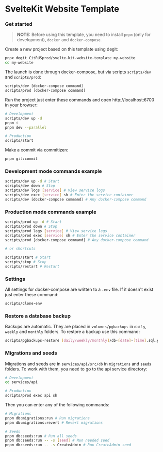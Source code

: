 # SvelteKit Website Template

### Get started

> **NOTE:** Before using this template, you need to install `pnpm` (only for development), `docker` and `docker-compose`.

Create a new project based on this template using degit:

```sh
pnpx degit CitRUSprod/svelte-kit-website-template my-website
cd my-website
```

The launch is done through docker-compose, but via scripts `scripts/dev` and `scripts/prod`:

```sh
scripts/dev [docker-compose command]
scripts/prod [docker-compose command]
```

Run the project just enter these commands and open http://localhost:6700 in your browser:

```sh
# Development
scripts/dev up -d
pnpm i
pnpm dev --parallel

# Production
scripts/start
```

Make a commit via commitizen:

```sh
pnpm git:commit
```

### Development mode commands example

```sh
scripts/dev up -d # Start
scripts/dev down # Stop
scripts/dev logs [service] # View service logs
scripts/dev exec [service] sh # Enter the service container
scripts/dev [docker-compose command] # Any docker-compose command
```

### Production mode commands example

```sh
scripts/prod up -d # Start
scripts/prod down # Stop
scripts/prod logs [service] # View service logs
scripts/prod exec [service] sh # Enter the service container
scripts/prod [docker-compose command] # Any docker-compose command

# or shortcuts

scripts/start # Start
scripts/stop # Stop
scripts/restart # Restart
```

### Settings

All settings for docker-compose are written to a `.env` file. If it doesn't exist just enter these command:

```sh
scripts/clone-env
```

### Restore a database backup

Backups are automatic. They are placed in `volumes/pgbackups` in `daily`, `weekly` and `monthly` folders. To restore a backup use this command:

```sh
scripts/pgbackups-restore [daily/weekly/monthly]/db-[date]-[time].sql.gz
```

### Migrations and seeds

Migrations and seeds are in `services/api/src/db` in `migrations` and `seeds` folders. To work with them, you need to go to the api service directory:

```sh
# Development
cd services/api

# Production
scripts/prod exec api sh
```

Then you can enter any of the following commands:

```sh
# Migrations
pnpm db:migrations:run # Run migrations
pnpm db:migrations:revert # Revert migrations

# Seeds
pnpm db:seeds:run # Run all seeds
pnpm db:seeds:run -- -s [seed] # Run needed seed
pnpm db:seeds:run -- -s CreateAdmin # Run CreateAdmin seed
```
